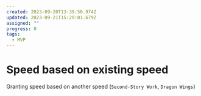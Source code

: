 ```yaml
---
created: 2023-09-20T13:39:50.974Z
updated: 2023-09-21T15:29:01.679Z
assigned: ""
progress: 0
tags:
  - MVP
---
```


# Speed based on existing speed

Granting speed based on another speed (`Second-Story Work`, `Dragon Wings`)
